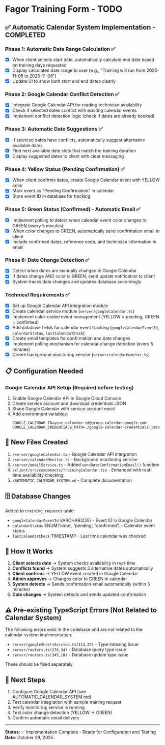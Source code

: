 # Fagor Training Form - TODO

## ✅ Automatic Calendar System Implementation - COMPLETED

### Phase 1: Automatic Date Range Calculation ✅
- [x] When client selects start date, automatically calculate end date based on training days requested
- [x] Display calculated date range to user (e.g., "Training will run from 2025-11-05 to 2025-11-06")
- [x] Update UI to show both start and end dates clearly

### Phase 2: Google Calendar Conflict Detection ✅
- [x] Integrate Google Calendar API for reading technician availability
- [x] Check if selected dates conflict with existing calendar events
- [x] Implement conflict detection logic (check if dates are already booked)

### Phase 3: Automatic Date Suggestions ✅
- [x] If selected dates have conflicts, automatically suggest alternative available dates
- [x] Find next available date slots that match the training duration
- [x] Display suggested dates to client with clear messaging

### Phase 4: Yellow Status (Pending Confirmation) ✅
- [x] When client confirms dates, create Google Calendar event with YELLOW color
- [x] Mark event as "Pending Confirmation" in calendar
- [x] Store event ID in database for tracking

### Phase 5: Green Status (Confirmed) - Automatic Email ✅
- [x] Implement polling to detect when calendar event color changes to GREEN (every 5 minutes)
- [x] When color changes to GREEN, automatically send confirmation email to client
- [x] Include confirmed dates, reference code, and technician information in email

### Phase 6: Date Change Detection ✅
- [x] Detect when dates are manually changed in Google Calendar
- [x] If dates change AND color is GREEN, send update notification to client
- [x] System tracks date changes and updates database accordingly

### Technical Requirements ✅
- [x] Set up Google Calendar API integration module
- [x] Create calendar service module (`server/googleCalendar.ts`)
- [x] Implement color-coded event management (YELLOW = pending, GREEN = confirmed)
- [x] Add database fields for calendar event tracking (`googleCalendarEventId`, `calendarStatus`, `lastCalendarCheck`)
- [x] Create email templates for confirmation and date changes
- [x] Implement polling mechanism for calendar change detection (every 5 minutes)
- [x] Create background monitoring service (`server/calendarMonitor.ts`)

## 📋 Configuration Needed

### Google Calendar API Setup (Required before testing)
1. Enable Google Calendar API in Google Cloud Console
2. Create service account and download credentials JSON
3. Share Google Calendar with service account email
4. Add environment variables:
   ```
   GOOGLE_CALENDAR_ID=your-calendar-id@group.calendar.google.com
   GOOGLE_CALENDAR_CREDENTIALS_PATH=./google-calendar-credentials.json
   ```

## 📁 New Files Created

1. `/server/googleCalendar.ts` - Google Calendar API integration
2. `/server/calendarMonitor.ts` - Background monitoring service
3. `/server/emailService.ts` - Added `sendDateConfirmationEmail()` function
4. `/client/src/components/TrainingCalendar.tsx` - Enhanced with real-time availability checking
5. `/AUTOMATIC_CALENDAR_SYSTEM.md` - Complete documentation

## 🗄️ Database Changes

Added to `training_requests` table:
- `googleCalendarEventId` VARCHAR(255) - Event ID in Google Calendar
- `calendarStatus` ENUM('none', 'pending', 'confirmed') - Calendar event status
- `lastCalendarCheck` TIMESTAMP - Last time calendar was checked

## 🎯 How It Works

1. **Client selects date** → System checks availability in real-time
2. **Conflicts found** → System suggests 3 alternative dates automatically
3. **Client confirms** → YELLOW event created in Google Calendar
4. **Admin approves** → Changes color to GREEN in calendar
5. **System detects** → Sends confirmation email automatically (within 5 minutes)
6. **Date changes** → System detects and sends updated confirmation

## ⚠️ Pre-existing TypeScript Errors (Not Related to Calendar System)

The following errors exist in the codebase and are not related to the calendar system implementation:
- `server/googleSheetsService.ts(114,22)` - Type indexing issue
- `server/routers.ts(276,34)` - Database query type issue
- `server/routers.ts(345,18)` - Database update type issue

These should be fixed separately.

## 🚀 Next Steps

1. Configure Google Calendar API (see AUTOMATIC_CALENDAR_SYSTEM.md)
2. Test calendar integration with sample training request
3. Verify monitoring service is running
4. Test color change detection (YELLOW → GREEN)
5. Confirm automatic email delivery

---

**Status**: ✅ Implementation Complete - Ready for Configuration and Testing
**Date**: October 29, 2025
